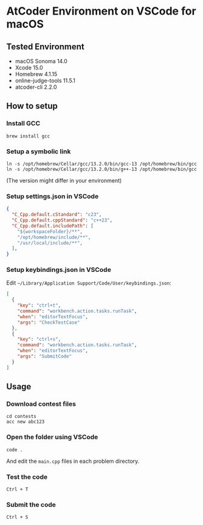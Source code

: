 # AtCoder Environment on VSCode for macOS

## Tested Environment

- macOS Sonoma 14.0
- Xcode 15.0
- Homebrew 4.1.15
- online-judge-tools 11.5.1
- atcoder-cli 2.2.0

## How to setup

### Install GCC

```
brew install gcc
```
### Setup a symbolic link

```
ln -s /opt/homebrew/Cellar/gcc/13.2.0/bin/gcc-13 /opt/homebrew/bin/gcc
ln -s /opt/homebrew/Cellar/gcc/13.2.0/bin/g++-13 /opt/homebrew/bin/gcc
```

(The version might differ in your environment)

### Setup settings.json in VSCode

```json:settings.json
{
  "C_Cpp.default.cStandard": "c23",
  "C_Cpp.default.cppStandard": "c++23",
  "C_Cpp.default.includePath": [
    "${workspaceFolder}/**",
    "/opt/homebrew/include/**",
    "/usr/local/include/**",
  ],
}
```

### Setup keybindings.json in VSCode
Edit `~/Library/Application Support/Code/User/keybindings.json`:
```json:keybindings.json
[
  {
    "key": "ctrl+t",
    "command": "workbench.action.tasks.runTask",
    "when": "editorTextFocus",
    "args": "CheckTestCase"
  },
  {
    "key": "ctrl+s",
    "command": "workbench.action.tasks.runTask",
    "when": "editorTextFocus",
    "args": "SubmitCode"
  }
]
```

## Usage
### Download contest files
```
cd contests
acc new abc123
```

### Open the folder using VSCode
```
code .
```
And edit the `main.cpp` files in each problem directory.
### Test the code
`Ctrl + T`

### Submit the code
`Ctrl + S`
